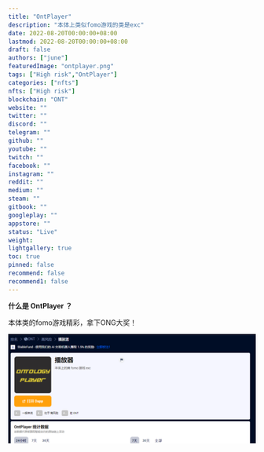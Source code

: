 ```yaml
---
title: "OntPlayer"
description: "本体上类似fomo游戏的类是exc"
date: 2022-08-20T00:00:00+08:00
lastmod: 2022-08-20T00:00:00+08:00
draft: false
authors: ["june"]
featuredImage: "ontplayer.png"
tags: ["High risk","OntPlayer"]
categories: ["nfts"]
nfts: ["High risk"]
blockchain: "ONT"
website: ""
twitter: ""
discord: ""
telegram: ""
github: ""
youtube: ""
twitch: ""
facebook: ""
instagram: ""
reddit: ""
medium: ""
steam: ""
gitbook: ""
googleplay: ""
appstore: ""
status: "Live"
weight: 
lightgallery: true
toc: true
pinned: false
recommend: false
recommend1: false
---
```


**什么是 OntPlayer ？**

本体类的fomo游戏精彩，拿下ONG大奖！

![拿下ONG大奖](12.png)
